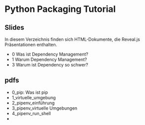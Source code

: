 # Python Packaging Tutorial

## Slides
In diesem Verzeichnis finden sich HTML-Dokumente, die Reveal.js Präsentationen 
enthalten.

- 0 Was ist Dependency Management?
- 1 Warum Dependency Management?
- 3 Warum ist Dependency so schwer?


## pdfs 

- 0_pip: Was ist pip 
- 1_virtuelle_umgebung
- 2_pipenv_einführung
- 3_pipenv_virtuelle Umgebungen
- 4_pipenv_run_shell
- 

